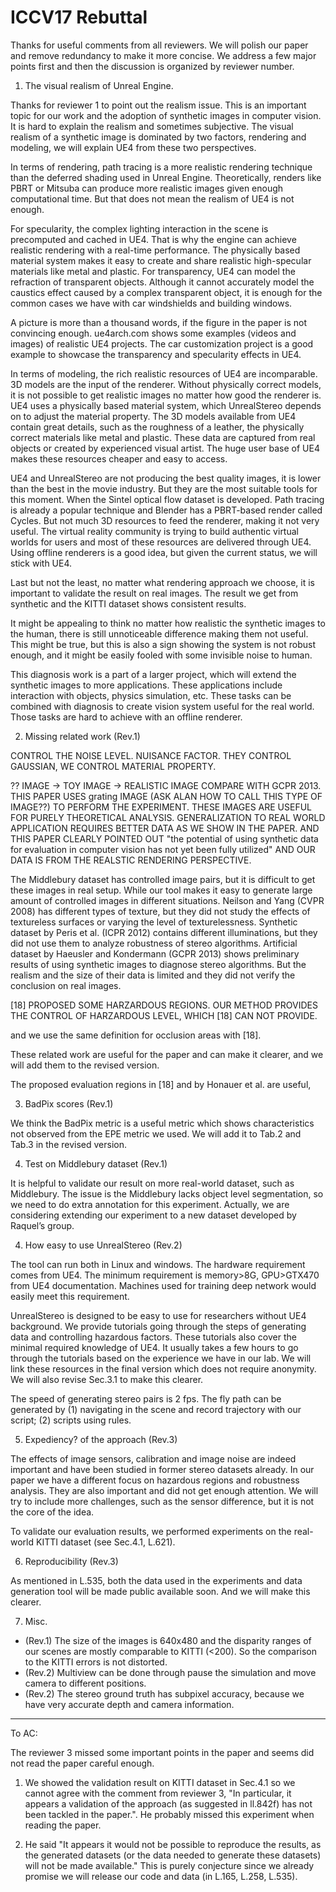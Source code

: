 # ICCV17 Rebuttal

Thanks for useful comments from all reviewers. We will polish our paper and remove redundancy to make it more concise. We address a few major points first and then the discussion is organized by reviewer number.
 
1. The visual realism of Unreal Engine.
 
Thanks for reviewer 1 to point out the realism issue. This is an important topic for our work and the adoption of synthetic images in computer vision. It is hard to explain the realism and sometimes subjective. The visual realism of a synthetic image is dominated by two factors, rendering and modeling, we will explain UE4 from these two perspectives. 
 
In terms of rendering, path tracing is a more realistic rendering technique than the deferred shading used in Unreal Engine. Theoretically, renders like PBRT or Mitsuba can produce more realistic images given enough computational time. But that does not mean the realism of UE4 is not enough.
 
For specularity, the complex lighting interaction in the scene is precomputed and cached in UE4. That is why the engine can achieve realistic rendering with a real-time performance. The physically based material system makes it easy to create and share realistic high-specular materials like metal and plastic. For transparency, UE4 can model the refraction of transparent objects. Although it cannot accurately model the caustics effect caused by a complex transparent object, it is enough for the common cases we have with car windshields and building windows. 
 
A picture is more than a thousand words, if the figure in the paper is not convincing enough.  ue4arch.com shows some examples (videos and images) of realistic UE4 projects. The car customization project is a good example to showcase the transparency and specularity effects in UE4.
 
In terms of modeling, the rich realistic resources of UE4 are incomparable. 3D models are the input of the renderer. Without physically correct models, it is not possible to get realistic images no matter how good the renderer is. UE4 uses a physically based material system, which UnrealStereo depends on to adjust the material property. The 3D models available from UE4 contain great details, such as the roughness of a leather, the physically correct materials like metal and plastic. These data are captured from real objects or created by experienced visual artist. The huge user base of UE4 makes these resources cheaper and easy to access.

UE4 and UnrealStereo are not producing the best quality images, it is lower than the best in the movie industry. But they are the most suitable tools for this moment. When the Sintel optical flow dataset is developed. Path tracing is already a popular technique and Blender has a PBRT-based render called Cycles. But not much 3D resources to feed the renderer, making it not very useful. The virtual reality community is trying to build authentic virtual worlds for users and most of these resources are delivered through UE4. Using offline renderers is a good idea, but given the current status, we will stick with UE4. 
 
Last but not the least, no matter what rendering approach we choose, it is important to validate the result on real images. The result we get from synthetic and the KITTI dataset shows consistent results.
 
It might be appealing to think no matter how realistic the synthetic images to the human, there is still unnoticeable difference making them not useful. This might be true, but this is also a sign showing the system is not robust enough, and it might be easily fooled with some invisible noise to human.
 
This diagnosis work is a part of a larger project, which will extend the synthetic images to more applications. These applications include interaction with objects, physics simulation, etc. These tasks can be combined with diagnosis to create vision system useful for the real world. Those tasks are hard to achieve with an offline renderer.
 
2. Missing related work (Rev.1) 

<!-- THE PROBLEM WE ARE TRYING TO SOLVE THE ANALYSIS OF ROBUSTNESS -->

CONTROL THE NOISE LEVEL. NUISANCE FACTOR. THEY CONTROL GAUSSIAN, WE CONTROL MATERIAL PROPERTY. 


?? IMAGE -> TOY IMAGE -> REALISTIC IMAGE
COMPARE WITH GCPR 2013. THIS PAPER USES grating IMAGE (ASK ALAN HOW TO CALL THIS TYPE OF IMAGE??) TO PERFORM THE EXPERIMENT. THESE IMAGES ARE USEFUL FOR PURELY THEORETICAL ANALYSIS. GENERALIZATION TO REAL WORLD APPLICATION REQUIRES BETTER DATA AS WE SHOW IN THE PAPER. AND THIS PAPER CLEARLY POINTED OUT "the potential of using synthetic data for evaluation in computer vision has not yet been fully utilized" AND OUR DATA IS FROM THE REALSTIC RENDERING PERSPECTIVE.

<!-- THE CONTRIBUTION IS WE CAN CONTROL HARZAROUS LEVEL TO STUDY THE ROBUSTNESS OF VISION ALGORITHM, WHICH HAS NEVER BEEN DONE BEFORE -->


The Middlebury dataset has controlled image pairs, but it is difficult to get these images in real setup. While our tool makes it easy to generate large amount of controlled images in different situations. Neilson and Yang (CVPR 2008) has different types of texture, but they did not study the effects of textureless surfaces or varying the level of texturelessness. Synthetic dataset by Peris et al. (ICPR 2012) contains different illuminations, but they did not use them to analyze robustness of stereo algorithms. Artificial dataset by Haeusler and Kondermann (GCPR 2013) shows preliminary results of using synthetic images to diagnose stereo algorithms. But the realism and the size of their data is limited and they did not verify the conclusion on real images. 

[18] PROPOSED SOME HARZARDOUS REGIONS. OUR METHOD PROVIDES THE CONTROL OF HARZARDOUS LEVEL, WHICH [18] CAN NOT PROVIDE.

and we use the same definition for occlusion areas with [18]. 


These related work are useful for the paper and can make it clearer, and we will add them to the revised version.


The proposed evaluation regions in [18] and by Honauer et al. are useful, 


3. BadPix scores (Rev.1)

We think the BadPix metric is a useful metric which shows characteristics not observed from the EPE metric we used. We will add it to Tab.2 and Tab.3 in the revised version.

4. Test on Middlebury dataset (Rev.1) 

It is helpful to validate our result on more real-world dataset, such as Middlebury. The issue is the Middlebury lacks object level segmentation, so we need to do extra annotation for this experiment. Actually, we are considering extending our experiment to a new dataset developed by Raquel’s group. 

4. How easy to use UnrealStereo (Rev.2)

The tool can run both in Linux and windows. The hardware requirement comes from UE4. The minimum requirement is memory>8G, GPU>GTX470 from UE4 documentation. Machines used for training deep network would easily meet this requirement. 

UnrealStereo is designed to be easy to use for researchers without UE4 background. We provide tutorials going through the steps of generating data and controlling hazardous factors. These tutorials also cover the minimal required knowledge of UE4. It usually takes a few hours to go through the tutorials based on the experience we have in our lab. We will link these resources in the final version which does not require anonymity. We will also revise Sec.3.1 to make this clearer.

The speed of generating stereo pairs is 2 fps. The fly path can be generated by (1) navigating in the scene and record trajectory with our script; (2) scripts using rules.

5. Expediency? of the approach (Rev.3) 

The effects of image sensors, calibration and image noise are indeed important and have been studied in former stereo datasets already. In our paper we have a different focus on hazardous regions and robustness analysis. They are also important and did not get enough attention. We will try to include more challenges, such as the sensor difference, but it is not the core of the idea. 

To validate our evaluation results, we performed experiments on the real-world KITTI dataset (see Sec.4.1, L.621). 

6. Reproducibility (Rev.3)

As mentioned in L.535, both the data used in the experiments and data generation tool will be made public available soon. And we will make this clearer.

7. Misc.
-	(Rev.1) The size of the images is 640x480 and the disparity ranges of our scenes are mostly comparable to KITTI (<200). So the comparison to the KITTI errors is not distorted.
-	(Rev.2) Multiview can be done through pause the simulation and move camera to different positions. 
-	(Rev.2) The stereo ground truth has subpixel accuracy, because we have very accurate depth and camera information.

----------------
To AC:

The reviewer 3 missed some important points in the paper and seems did not read the paper careful enough.

1.	We showed the validation result on KITTI dataset in Sec.4.1 so we cannot agree with the comment from reviewer 3, "In particular, it appears a validation of the approach (as suggested in ll.842f) has not been tackled in the paper.". He probably missed this experiment when reading the paper.

2. He said "It appears it would not be possible to reproduce the results, as the generated datasets (or the data needed to generate these datasets) will not be made available." This is purely conjecture since we already promise we will release our code and data (in L.165, L.258, L.535).
